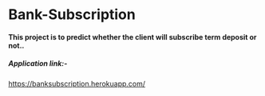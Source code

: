 # Bank-Subscription

#### This project is to predict whether the client will subscribe term deposit or not..

##### Application link:-
https://banksubscription.herokuapp.com/
